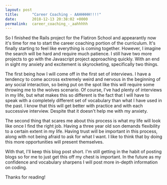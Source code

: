```yaml
---
layout: post
title:      "Career Coaching - AAHHHHH!!!!"
date:       2018-12-13 20:38:02 +0000
permalink:  career_coaching_-_aahhhhh
---
```



So I finished the Rails project for the Flatiron School and appearantly now it's time for me to start the career coaching portion of the curriculum. It's finally starting to feel like everything is coming together. However, I imagine the search will be hard and require much patience. I still have two more projects to go with the Javascript project approaching quickly. With an end in sight my anxiety and excitement is skyrocketing, specifically two things. 

The first being how I will come off in the first set of interviews. I have a tendency to come accross extremely weird and nervous in the beginning of any social interaction, so being put on the spot like this will require some throwing me to the wolves scenario. Of course, I've had plenty of interviews in my life, but what makes this so different is the fact that I will have to speak with a completely different set of vocabulary than what I have used in the past. I know that this will get better with practice and with each successive interview. Despite that it doesn't help me with my anxiety.

The second thing that scares me about this process is what my life will look like once I find the right job. Having a three year old son demands flexibility to a certain extent in my life. Having trust will be important in this process, along with not being afraid to ask for what I want. I like to think that by doing this more opportunities will present themselves.

With that, I'll keep this blog post short. I'm still getting in the habit of posting blogs so for me to just get this off my chest is important. In the future as my confidence and vocabulary sharpens I will post more in-depth information on coding. 

Thanks for reading!
